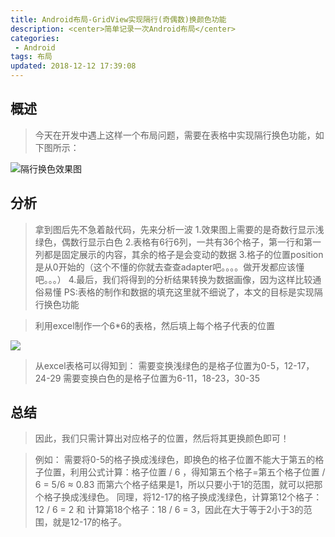 ```yaml
---
title: Android布局-GridView实现隔行(奇偶数)换颜色功能
description: <center>简单记录一次Android布局</center>
categories:
 - Android
tags: 布局
updated: 2018-12-12 17:39:08
---
```


## 概述

> 今天在开发中遇上这样一个布局问题，需要在表格中实现隔行换色功能，如下图所示：

![隔行换色效果图](https://upload-images.jianshu.io/upload_images/8154981-c5b13ae1529b4d39.png?imageMogr2/auto-orient/strip%7CimageView2/2/w/1240)

## 分析

> 拿到图后先不急着敲代码，先来分析一波
> 1.效果图上需要的是奇数行显示浅绿色，偶数行显示白色
> 2.表格有6行6列，一共有36个格子，第一行和第一列都是固定展示的内容，其余的格子是会变动的数据
> 3.格子的位置position是从0开始的（这个不懂的你就去查查adapter吧。。。。做开发都应该懂吧。。。）
> 4.最后，我们将得到的分析结果转换为数据画像，因为这样比较通俗易懂
> PS:表格的制作和数据的填充这里就不细说了，本文的目标是实现隔行换色功能

> 利用excel制作一个6*6的表格，然后填上每个格子代表的位置

![](https://upload-images.jianshu.io/upload_images/8154981-22234bee4e70ef86.png?imageMogr2/auto-orient/strip%7CimageView2/2/w/1240)

> 从excel表格可以得知到：
> 需要变换浅绿色的是格子位置为0-5，12-17，24-29
> 需要变换白色的是格子位置为6-11，18-23，30-35

## 总结
> 因此，我们只需计算出对应格子的位置，然后将其更换颜色即可！

> 例如：
> 需要将0-5的格子换成浅绿色，即换色的格子位置不能大于第五的格子位置，利用公式计算：格子位置 / 6 ，得知第五个格子=第五个格子位置 / 6 = 5/6 ≈ 0.83 而第六个格子结果是1，所以只要小于1的范围，就可以把那个格子换成浅绿色。
> 同理，将12-17的格子换成浅绿色，计算第12个格子：12 / 6 = 2 和 计算第18个格子：18 / 6 = 3，因此在大于等于2小于3的范围，就是12-17的格子。

